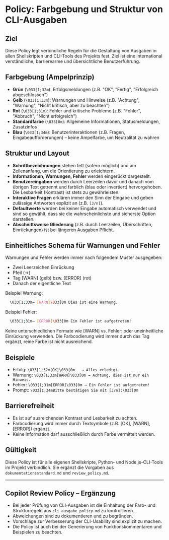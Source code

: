 # Policy: Farbgebung und Struktur von CLI-Ausgaben

## Ziel

Diese Policy legt verbindliche Regeln für die Gestaltung von Ausgaben in allen Shellskripten und CLI-Tools des Projekts fest. Ziel ist eine international verständliche, barrierearme und übersichtliche Benutzerführung.

## Farbgebung (Ampelprinzip)

- **Grün** (`\033[1;32m`): Erfolgsmeldungen (z.B. "OK", "Fertig", "Erfolgreich abgeschlossen")
- **Gelb** (`\033[1;33m`): Warnungen und Hinweise (z.B. "Achtung", "Warnung", "Nicht kritisch, aber zu beachten")
- **Rot** (`\033[1;31m`): Fehler und kritische Probleme (z.B. "Fehler", "Abbruch", "Nicht erfolgreich")
- **Standardfarbe** (`\033[0m`): Allgemeine Informationen, Statusmeldungen, Zusatzinfos
- **Blau** (`\033[1;34m`): Benutzerinteraktionen (z.B. Fragen, Eingabeaufforderungen) – keine Ampelfarbe, um Neutralität zu wahren

## Struktur und Layout

- **Schrittbezeichnungen** stehen fett (sofern möglich) und am Zeilenanfang, um die Orientierung zu erleichtern.
- **Informationen, Warnungen, Fehler** werden eingerückt dargestellt.
- **Benutzereingaben** werden durch Leerzeilen davor und danach vom übrigen Text getrennt und farblich (blau oder invertiert) hervorgehoben. Die Lesbarkeit (Kontrast) ist stets zu gewährleisten.
- **Interaktive Fragen** erklären immer den Sinn der Eingabe und geben zulässige Antworten explizit an (z.B. `[J/n]`).
- **Defaultwerte** werden bei keiner Eingabe automatisch verwendet und sind so gewählt, dass sie die wahrscheinlichste und sicherste Option darstellen.
- **Abschnittsweise Gliederung** (z.B. durch Leerzeilen, Überschriften, Einrückungen) ist bei längeren Ausgaben Pflicht.

## Einheitliches Schema für Warnungen und Fehler

Warnungen und Fehler werden immer nach folgendem Muster ausgegeben:

- Zwei Leerzeichen Einrückung
- Pfeil (→)
- Tag [WARN] (gelb) bzw. [ERROR] (rot)
- Danach der eigentliche Text

Beispiel Warnung:

```bash
  \033[1;33m→ [WARN]\033[0m Dies ist eine Warnung.
```

Beispiel Fehler:

```bash
  \033[1;31m→ [ERROR]\033[0m Ein Fehler ist aufgetreten!
```

Keine unterschiedlichen Formate wie [WARN] vs. Fehler: oder uneinheitliche Einrückung verwenden. Die Farbcodierung wird immer durch das Tag ergänzt, reine Farbe ist nicht ausreichend.

## Beispiele

- Erfolg:   `\033[1;32m[OK]\033[0m   → Alles erledigt.`
- Warnung:  `\033[1;33m[WARN]\033[0m → Achtung, dies ist nur ein Hinweis.`
- Fehler:   `\033[1;31m[ERROR]\033[0m → Ein Fehler ist aufgetreten!`
- Prompt:   `\033[1;34mBitte bestätigen Sie mit [J/n]:\033[0m`

## Barrierefreiheit

- Es ist auf ausreichenden Kontrast und Lesbarkeit zu achten.
- Farbcodierung wird immer durch Textsymbole (z.B. [OK], [WARN], [ERROR]) ergänzt.
- Keine Information darf ausschließlich durch Farbe vermittelt werden.

## Gültigkeit

Diese Policy ist für alle eigenen Shellskripte, Python- und Node.js-CLI-Tools im Projekt verbindlich. Sie ergänzt die Vorgaben aus `dokumentationsstandard.md` und `review_policy.md`.

---

## Copilot Review Policy – Ergänzung

- Bei jeder Prüfung von CLI-Ausgaben ist die Einhaltung der Farb- und Strukturregeln aus `cli_ausgabe_policy.md` zu kontrollieren.
- Abweichungen sind zu dokumentieren und zu begründen.
- Vorschläge zur Verbesserung der CLI-Usability sind explizit zu machen.
- Die Policy ist auch bei der Generierung von Funktionskommentaren und Beispielen zu beachten.
